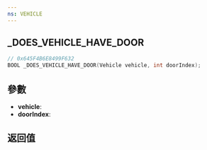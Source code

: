 ```yaml
---
ns: VEHICLE
---
```

## _DOES_VEHICLE_HAVE_DOOR

```c
// 0x645F4B6E8499F632
BOOL _DOES_VEHICLE_HAVE_DOOR(Vehicle vehicle, int doorIndex);
```


## 參數
* **vehicle**: 
* **doorIndex**: 

## 返回值
